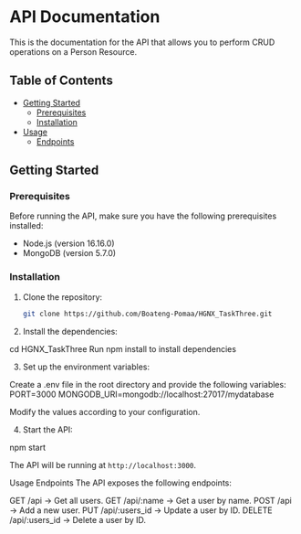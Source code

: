 # API Documentation

This is the documentation for the API that allows you to perform CRUD operations on a Person Resource.

## Table of Contents

- [Getting Started](#getting-started)
  - [Prerequisites](#prerequisites)
  - [Installation](#installation)
- [Usage](#usage)
  - [Endpoints](#endpoints)



## Getting Started

### Prerequisites

Before running the API, make sure you have the following prerequisites installed:

- Node.js (version 16.16.0)
- MongoDB (version 5.7.0)

### Installation

1. Clone the repository:

   ```bash
   git clone https://github.com/Boateng-Pomaa/HGNX_TaskThree.git

2. Install the dependencies:

cd HGNX_TaskThree
 Run npm install to install dependencies

3. Set up the environment variables:

Create a .env file in the root directory and provide the following variables:
PORT=3000
MONGODB_URI=mongodb://localhost:27017/mydatabase

Modify the values according to your configuration.

4. Start the API:

npm start

The API will be running at `http://localhost:3000`.

Usage
Endpoints
The API exposes the following endpoints:

GET /api ->              Get all users.
GET /api/:name ->        Get a user by name.
POST /api      ->        Add a new user.
PUT /api/:users_id  ->  Update a user by ID.
DELETE /api/:users_id -> Delete a user by ID.

